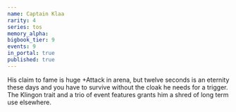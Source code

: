 ```yaml
---
name: Captain Klaa
rarity: 4
series: tos
memory_alpha:
bigbook_tier: 9
events: 9
in_portal: true
published: true
---
```


His claim to fame is huge +Attack in arena, but twelve seconds is an eternity these days and you have to survive without the cloak he needs for a trigger. The Klingon trait and a trio of event features grants him a shred of long term use elsewhere.
